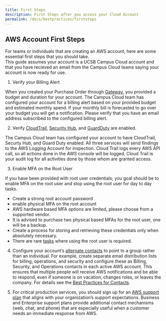 ```yaml
---
title: First Steps
description: First Steps after you access your Cloud Account
permalink: /docs/bestpractices/firststeps
---
```


## AWS Account First Steps

For teams or individuals that are creating an AWS account, here are some essential first steps that you should take.  
This guide assumes your account is a UCSB Campus Cloud account and that you have recieved an email from the Campus Cloud teams
saying your account is now ready for use.

1. Verify your Billing Alert

When you created your Purchase Order through [Gateway](https://gateway.procurement.ucsb.edu), you provided a budget and duration for your account. The Campus Cloud team has configured your account for a billing alert based on your provided budget and estimated monthly spend. If your monthly bill is forecasted to go over your budget you will get a notification. Please verify that you have an email address subscribed to the configured billing alert.

2. Verify [CloudTrail](https://docs.aws.amazon.com/awscloudtrail/latest/userguide/cloudtrail-user-guide.html),
[Security Hub](https://docs.aws.amazon.com/securityhub/latest/userguide/what-is-securityhub.html), and
[GuardDuty](https://docs.aws.amazon.com/guardduty/latest/ug/what-is-guardduty.html) are enabled.

The Campus Cloud team has configured your account to have CloudTrail, Securty Hub, and Guard Duty enabled. All three services will send findings to the AWS Logging Account for inspection.
Cloud Trail logs every AWS API call, so all actions done in the AWS console will be logged. Cloud Trail is your audit log for all activities done by those whom are granted access.

3. Enable MFA on the Root User

If you have been provided with root user credentials; you goal should be to enable MFA on the root user and stop using the root user for day to day tasks.

*  Create a strong root account password
*  enable physical MFA on the root account
  *  AWS hardware based MFA options are limited, please choose from a supported vendor.
  *  It is advised to purchase two physical based MFAs for the root user, one will be a backup.
*  Create a process for storing and retrieving these credentials only when absolutely necessary.  
  *  There are rare [tasks](https://docs.aws.amazon.com/general/latest/gr/aws_tasks-that-require-root.html) where using the root user is required.

4. Configure your account’s [alternate contacts](http://docs.aws.amazon.com/awsaccountbilling/latest/aboutv2/manage-account-payment.html#account-contacts) to point to a group rather than an individual. For example, create separate email distribution lists for billing, operations, and security and configure these as Billing, Security, and Operations contacts in each active AWS account. This ensures that multiple people will receive AWS notifications and be able to respond, even if someone is on vacation, changes roles, or leaves the company. For details see the [Best Practices for Contacts]({{site.url}}/docs/bestpractices/contacts).

5. For critical production services, you should sign up for an [AWS support plan](https://aws.amazon.com/premiumsupport/features/) that aligns with your organization’s support expectations. Business and Enterprise support plans provide additional contact mechanisms (web, chat, and phone) that are especially useful when a customer needs an immediate response from AWS.

